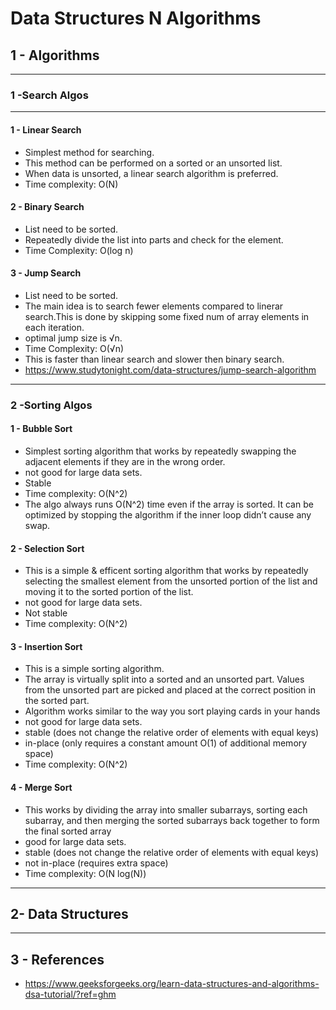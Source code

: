 # Data Structures N Algorithms

## 1 - Algorithms

---

### 1 -Search Algos

---

#### 1 - Linear Search

- Simplest method for searching.
- This method can be performed on a sorted or an unsorted list.
- When data is unsorted, a linear search algorithm is preferred.
- Time complexity: O(N)

#### 2 - Binary Search

- List need to be sorted.
- Repeatedly divide the list into parts and check for the element.
- Time Complexity: O(log n)

#### 3 - Jump Search

- List need to be sorted.
- The main idea is to search fewer elements compared to linerar search.This is done by skipping some fixed num of array elements in each iteration.
- optimal jump size is √n.
- Time Complexity: O(√n)
- This is faster than linear search and slower then binary search.
- https://www.studytonight.com/data-structures/jump-search-algorithm

---

### 2 -Sorting Algos

#### 1 - Bubble Sort

- Simplest sorting algorithm that works by repeatedly swapping the adjacent elements if they are in the wrong order.
- not good for large data sets.
- Stable
- Time complexity: O(N^2)
- The algo always runs O(N^2) time even if the array is sorted. It can be optimized by stopping the algorithm if the inner loop didn’t cause any swap.

#### 2 - Selection Sort

- This is a simple & efficent sorting algorithm that works by repeatedly selecting the smallest element from the unsorted portion of the list and moving it to the sorted portion of the list.
- not good for large data sets.
- Not stable
- Time complexity: O(N^2)

#### 3 - Insertion Sort

- This is a simple sorting algorithm.
- The array is virtually split into a sorted and an unsorted part. Values from the unsorted part are picked and placed at the correct position in the sorted part.
- Algorithm works similar to the way you sort playing cards in your hands
- not good for large data sets.
- stable (does not change the relative order of elements with equal keys)
- in-place (only requires a constant amount O(1) of additional memory space)
- Time complexity: O(N^2)

#### 4 - Merge Sort

- This works by dividing the array into smaller subarrays, sorting each subarray, and then merging the sorted subarrays back together to form the final sorted array
- good for large data sets.
- stable (does not change the relative order of elements with equal keys)
- not in-place (requires extra space)
- Time complexity: O(N log(N))

---

## 2- Data Structures

---

## 3 - References

- https://www.geeksforgeeks.org/learn-data-structures-and-algorithms-dsa-tutorial/?ref=ghm
